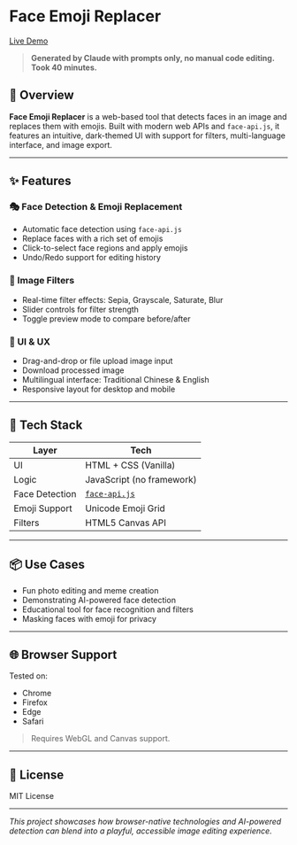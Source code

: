 # Face Emoji Replacer

[Live Demo](https://rencheng0525.github.io/FaceEmojiReplacer/)

> **Generated by Claude with prompts only, no manual code editing. Took 40 minutes.**

## 🧠 Overview

**Face Emoji Replacer** is a web-based tool that detects faces in an image and replaces them with emojis. Built with modern web APIs and `face-api.js`, it features an intuitive, dark-themed UI with support for filters, multi-language interface, and image export.

---

## ✨ Features

### 🎭 Face Detection & Emoji Replacement
- Automatic face detection using `face-api.js`
- Replace faces with a rich set of emojis
- Click-to-select face regions and apply emojis
- Undo/Redo support for editing history

### 🎨 Image Filters
- Real-time filter effects: Sepia, Grayscale, Saturate, Blur
- Slider controls for filter strength
- Toggle preview mode to compare before/after

### 🧰 UI & UX
- Drag-and-drop or file upload image input
- Download processed image
- Multilingual interface: Traditional Chinese & English
- Responsive layout for desktop and mobile

---

## 🔧 Tech Stack

| Layer          | Tech                         |
|----------------|------------------------------|
| UI             | HTML + CSS (Vanilla)         |
| Logic          | JavaScript (no framework)    |
| Face Detection | [`face-api.js`](https://github.com/justadudewhohacks/face-api.js) |
| Emoji Support  | Unicode Emoji Grid           |
| Filters        | HTML5 Canvas API             |

---

## 📦 Use Cases

- Fun photo editing and meme creation  
- Demonstrating AI-powered face detection  
- Educational tool for face recognition and filters  
- Masking faces with emoji for privacy  

---

## 🌐 Browser Support

Tested on:
- Chrome
- Firefox
- Edge
- Safari

> Requires WebGL and Canvas support.

---

## 📄 License

MIT License

---

_This project showcases how browser-native technologies and AI-powered detection can blend into a playful, accessible image editing experience._

